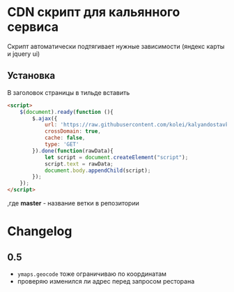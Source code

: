 # CDN скрипт для кальянного сервиса

Скрипт автоматически подтягивает нужные зависимости (яндекс карты и jquery ui)

## Установка

В заголовок страницы в тильде вставить 

```html
<script>    
    $(document).ready(function (){
        $.ajax({
            url: 'https://raw.githubusercontent.com/kolei/kalyandostavka/master/js/kalyan.js',
            crossDomain: true,
            cache: false, 
            type: 'GET'
        }).done(function(rawData){
            let script = document.createElement("script");
            script.text = rawData;
            document.body.appendChild(script);
        });
    });
</script>    
```

,где **master** - название ветки в репозитории

# Changelog

## 0.5

- ``ymaps.geocode`` тоже ограничиваю по координатам
- проверяю изменился ли адрес перед запросом ресторана